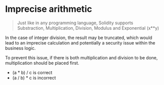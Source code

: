 # Imprecise arithmetic

> Just like in any programming language, Solidity supports Substraction, Multiplication, Division, Modulus and Exponential (x**y)

In the case of integer division, the result may be truncated, which would lead to an imprecise calculation and potentially a security issue within the business logic.

To prevent this issue, if there is both multiplication and division to be done, multiplication should be placed first.

- (a * b) / c is correct
- (a / b) * c is incorrect
